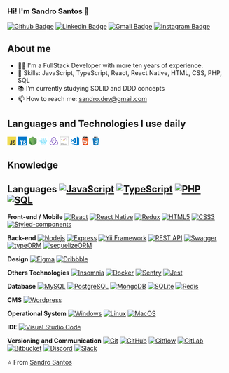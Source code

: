 ### Hi! I'm Sandro Santos 👋
[![Github Badge](https://img.shields.io/badge/-sandrodev-000?style=flat-square&logo=Github&logoColor=white&link=https://github.com/sandro-dev)](https://github.com/sandro-dev) [![Linkedin Badge](https://img.shields.io/badge/-Sandro%20Santos-blue?style=flat-square&logo=Linkedin&logoColor=white&link=https://www.linkedin.com/in/sandrossantos/)](https://www.linkedin.com/in/sandrossantos/) [![Gmail Badge](https://img.shields.io/badge/-gmail-c14438?style=flat-square&logo=Gmail&logoColor=white&link=mailto:sandro.dev@gmail.com)](mailto:sandro.dev@gmail.com) [![Instagram Badge](https://img.shields.io/badge/-@sandrosss-yellow?style=flat-square&labelColor=yellow&logo=instagram&logoColor=white&link=https://www.instagram.com/sandrosss/)](https://www.instagram.com/sandrosss/)

## About me
- 👨‍💻 I'm a FullStack Developer with more ten years of experience.
- 📌 Skills: JavaScript, TypeScript, React, React Native, HTML, CSS, PHP, SQL
- 📚 I’m currently studying SOLID and DDD concepts
- 📫 How to reach me: sandro.dev@gmail.com

## Languages and Technologies I use daily

<code><img height="20" src="https://raw.githubusercontent.com/github/explore/80688e429a7d4ef2fca1e82350fe8e3517d3494d/topics/javascript/javascript.png"></code>
<code><img height="20" src="https://raw.githubusercontent.com/github/explore/80688e429a7d4ef2fca1e82350fe8e3517d3494d/topics/typescript/typescript.png"></code>
<code><img height="20" src="https://raw.githubusercontent.com/github/explore/80688e429a7d4ef2fca1e82350fe8e3517d3494d/topics/nodejs/nodejs.png"></code>
<code><img height="20" src="https://raw.githubusercontent.com/github/explore/80688e429a7d4ef2fca1e82350fe8e3517d3494d/topics/react/react.png"></code>
<code><img height="20" src="https://raw.githubusercontent.com/github/explore/80688e429a7d4ef2fca1e82350fe8e3517d3494d/topics/redux/redux.png"></code>
<code><img height="20" src="https://raw.githubusercontent.com/github/explore/80688e429a7d4ef2fca1e82350fe8e3517d3494d/topics/styled-components/styled-components.png"></code>
<code><img height="20" src="https://raw.githubusercontent.com/github/explore/80688e429a7d4ef2fca1e82350fe8e3517d3494d/topics/visual-studio-code/visual-studio-code.png"></code>
<code><img height="20" src="https://raw.githubusercontent.com/github/explore/80688e429a7d4ef2fca1e82350fe8e3517d3494d/topics/html/html.png"></code>
<code><img height="20" src="https://raw.githubusercontent.com/github/explore/80688e429a7d4ef2fca1e82350fe8e3517d3494d/topics/css/css.png"></code>

## Knowledge

**Languages**
[![JavaScript](https://img.shields.io/badge/-JavaScript-ffeaa7?style=flat-square&logo=javascript&link=https://github.com/sandro-dev/)](https://github.com/sandro-dev/)
[![TypeScript](https://img.shields.io/badge/-TypeScript-74b9ff?style=flat-square&logo=typescript&link=https://github.com/sandro-dev/)](https://github.com/sandro-dev/)
[![PHP](https://img.shields.io/badge/-PHP-a29bfe?style=flat-square&logo=php&link=https://github.com/sandro-dev/)](https://github.com/sandro-dev/)
[![SQL](https://img.shields.io/badge/-SQL-ffbe76?style=flat-square&logo=sql&link=https://github.com/sandro-dev/)](https://github.com/sandro-dev/)
 ----


**Front-end / Mobile**
[![React](https://img.shields.io/badge/-React-black?style=flat-square&logo=react&link=https://github.com/sandro-dev/)](https://github.com/sandro-dev/)
[![React Native](https://img.shields.io/badge/-ReactNative-black?style=flat-square&logo=react)](https://github.com/sandro-dev/)
[![Redux](https://img.shields.io/badge/-Redux-764ABC?style=flat-square&logo=redux&link=https://github.com/sandro-dev/)](https://github.com/sandro-dev/)
[![HTML5](https://img.shields.io/badge/-HTML5-E34F26?style=flat-square&logo=html5&logoColor=white&link=https://github.com/sandro-dev/)](https://github.com/sandro-dev/)
[![CSS3](https://img.shields.io/badge/-CSS3-1572B6?style=flat-square&logo=css3&link=https://github.com/sandro-dev/)](https://github.com/sandro-dev/)
[![Styled-components](https://img.shields.io/badge/-Styled%20Components-pink?style=flat-square&logo=styled-components)](https://github.com/sandro-dev/)

**Back-end**
[![Nodejs](https://img.shields.io/badge/-Nodejs-black?style=flat-square&logo=Node.js&link=https://github.com/sandro-dev/)](https://github.com/sandro-dev/)
[![Express](https://img.shields.io/badge/-Express-black?style=flat-square&logo=express&link=https://github.com/sandro-dev/)](https://github.com/sandro-dev/)
[![Yii Framework](https://img.shields.io/badge/-Yii%20Framework-black?style=flat-square&logo=yii&link=https://github.com/sandro-dev/)](https://github.com/sandro-dev/)
[![REST API](https://img.shields.io/badge/-RESTful%20API-black?style=flat-square&logo=rest&link=https://github.com/sandro-dev/)](https://github.com/sandro-dev/)
[![Swagger](https://img.shields.io/badge/-Swagger-dff9fb?style=flat-square&logo=swagger&link=https://github.com/sandro-dev/)](https://github.com/sandro-dev/)
[![typeORM](https://img.shields.io/badge/-typeORM-cc433e?style=flat-square&logo=typeORM&link=https://github.com/sandro-dev/)](https://github.com/sandro-dev/)
[![sequelizeORM](https://img.shields.io/badge/-SequelizeORM-596275?style=flat-square&logo=sequelize&link=https://github.com/sandro-dev/)](https://github.com/sandro-dev/)

**Design**
[![Figma](https://img.shields.io/badge/-Figma-ffbaba?style=flat-square&logo=figma)](https://github.com/sandro-dev/)
[![Dribbble](https://img.shields.io/badge/-Dribbble-d3a0c2?style=flat-square&logo=Dribbble&link=https://github.com/sandro-dev/)](https://github.com/sandro-dev/)

**Others Technologies**
[![Insomnia](https://img.shields.io/badge/-Insomnia-5849BE?style=flat-square&logo=Insomnia&link=https://github.com/sandro-dev/)](https://github.com/sandro-dev/)
[![Docker](https://img.shields.io/badge/-Docker-black?style=flat-square&logo=docker&link=https://github.com/sandro-dev/)](https://github.com/sandro-dev/)
[![Sentry](https://img.shields.io/badge/-Sentry-9b59b6?style=flat-square&logo=sentry&link=https://github.com/sandro-dev/)](https://github.com/sandro-dev/)
[![Jest](https://img.shields.io/badge/-Jest-8e44ad?style=flat-square&logo=jest&link=https://github.com/sandro-dev/)](https://github.com/sandro-dev/)


**Database**
[![MySQL](https://img.shields.io/badge/-MySQL-a0c4db?style=flat-square&logo=mysql&link=https://github.com/sandro-dev/)](https://github.com/sandro-dev/)
[![PostgreSQL](https://img.shields.io/badge/-PostgreSQL-336791?style=flat-square&logo=postgresql&link=https://github.com/sandro-dev/)](https://github.com/sandro-dev/)
[![MongoDB](https://img.shields.io/badge/-MongoDB-black?style=flat-square&logo=mongodb&link=https://github.com/sandro-dev/)](https://github.com/sandro-dev/)
[![SQLite](https://img.shields.io/badge/-SQLite-003B57?style=flat-square&logo=sqlite&link=https://github.com/sandro-dev/)](https://github.com/sandro-dev/)
[![Redis](https://img.shields.io/badge/-Redis-ecf4f6?style=flat-square&logo=redis&link=https://github.com/sandro-dev/)](https://github.com/sandro-dev/)

**CMS**
[![Wordpress](https://img.shields.io/badge/-Wordpress-21759B?style=flat-square&logo=Wordpress&link=https://github.com/sandro-dev/)](https://github.com/sandro-dev/)

**Operational System**
[![Windows](https://img.shields.io/badge/-Windows-0078D6?style=flat-square&logo=Windows&link=https://github.com/sandro-dev/)](https://github.com/sandro-dev/)
[![Linux](https://img.shields.io/badge/-Linux-333333?style=flat-square&logo=Linux&link=https://github.com/sandro-dev/)](https://github.com/sandro-dev/)
[![MacOS](https://img.shields.io/badge/-macOS-333333?style=flat-square&logo=Apple&link=https://github.com/sandro-dev/)](https://github.com/sandro-dev/)

**IDE**
[![Visual Studio Code](https://img.shields.io/badge/-Visual%20Studio%20Code-007ACC?style=flat-square&logo=VisualStudioCode&link=https://github.com/sandro-dev/)](https://github.com/sandro-dev/)

**Versioning and Communication**
[![Git](https://img.shields.io/badge/-Git-black?style=flat-square&logo=git&link=https://github.com/sandro-dev/)](https://github.com/sandro-dev/)
[![GitHub](https://img.shields.io/badge/-GitHub-181717?style=flat-square&logo=github&link=https://github.com/sandro-dev/)](https://github.com/sandro-dev/)
[![Gitflow](https://img.shields.io/badge/-Gitflow-black?style=flat-square&logo=git&link=https://github.com/sandro-dev/)](https://github.com/sandro-dev/)
[![GitLab](https://img.shields.io/badge/-GitLab-FCA121?style=flat-square&logo=gitlab&link=https://github.com/sandro-dev/)](https://github.com/sandro-dev/)
[![Bitbucket](https://img.shields.io/badge/-Bitbucket-0052CC?style=flat-square&logo=bitbucket&link=https://github.com/sandro-dev/)](https://github.com/sandro-dev/)
[![Discord](https://img.shields.io/badge/-Discord-000000?style=flat-square&logo=Discord&link=https://github.com/sandro-dev/)](https://github.com/sandro-dev/)
[![Slack](https://img.shields.io/badge/-Slack-4A154B?style=flat-square&logo=Slack&link=https://github.com/sandro-dev/)](https://github.com/sandro-dev/)



⭐️ From [Sandro Santos](https://github.com/sandro-dev)



